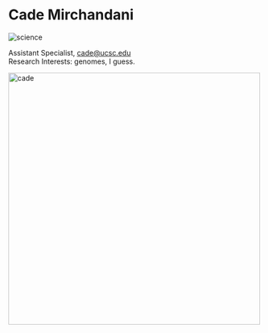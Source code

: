 # Cade Mirchandani

![science](https://img.shields.io/badge/FileType-cade-brightgreen)

Assistant Specialist, cade@ucsc.edu  
Research Interests: genomes, I guess.  


<img src='2021-05-17.jpeg' alt='cade' width='500'/>

